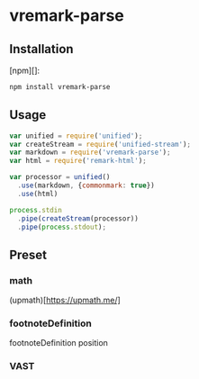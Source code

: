 # vremark-parse

## Installation

[npm][]:

```sh
npm install vremark-parse
```

## Usage

```js
var unified = require('unified');
var createStream = require('unified-stream');
var markdown = require('vremark-parse');
var html = require('remark-html');

var processor = unified()
  .use(markdown, {commonmark: true})
  .use(html)

process.stdin
  .pipe(createStream(processor))
  .pipe(process.stdout);
```

## Preset

### math

(upmath)[https://upmath.me/]


### footnoteDefinition
footnoteDefinition position


### VAST